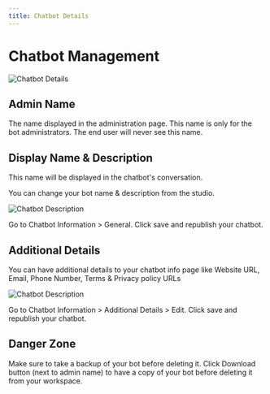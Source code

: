 ```yaml
---
title: Chatbot Details
---
```

# Chatbot Management

![Chatbot Details](/img/docs/chatbot_details.png)


## Admin Name

The name displayed in the administration page. This name is only for the bot administrators. The end user will never see this name.

## Display Name & Description

This name will be displayed in the chatbot's conversation.

You can change your bot name & description from the studio.

![Chatbot Description](/img/docs/chatbot_description.png)

Go to Chatbot Information > General. Click save and republish your chatbot.

## Additional Details

You can have additional details to your chatbot info page like Website URL, Email, Phone Number, Terms & Privacy policy URLs

![Chatbot Description](/img/docs/chatbot_additional_details.png)

Go to Chatbot Information > Additional Details > Edit. Click save and republish your chatbot.

## Danger Zone

Make sure to take a backup of your bot before deleting it. Click Download button (next to admin name) to have a copy of your bot before deleting it from your workspace. 